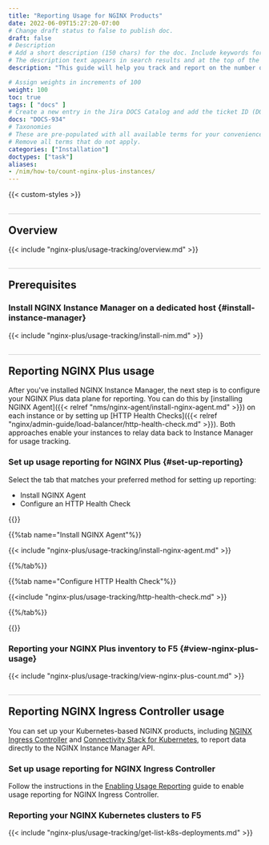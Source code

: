 ```yaml
---
title: "Reporting Usage for NGINX Products"
date: 2022-06-09T15:27:20-07:00
# Change draft status to false to publish doc.
draft: false
# Description
# Add a short description (150 chars) for the doc. Include keywords for SEO. 
# The description text appears in search results and at the top of the doc.
description: "This guide will help you track and report on the number of your NGINX Plus installations -- including for NGINX App Protect, NGINX Ingress Controller, and Kubernetes Connectivity Stack deployments. You may be required to report this information if you are enrolled in a commercial plan such as [F5's Flex Consumption Program](https://www.f5.com/products/get-f5/flex-consumption-program)."

# Assign weights in increments of 100
weight: 100
toc: true
tags: [ "docs" ]
# Create a new entry in the Jira DOCS Catalog and add the ticket ID (DOCS-<number>) below
docs: "DOCS-934"
# Taxonomies
# These are pre-populated with all available terms for your convenience.
# Remove all terms that do not apply.
categories: ["Installation"]
doctypes: ["task"]
aliases:
- /nim/how-to/count-nginx-plus-instances/
---
```


{{< custom-styles >}}

<style>
h2 {
  border-top: 1px solid #ccc;
  padding-top:20px;
}
</style>

## Overview

{{< include "nginx-plus/usage-tracking/overview.md" >}}

## Prerequisites

### Install NGINX Instance Manager on a dedicated host {#install-instance-manager}

{{< include "nginx-plus/usage-tracking/install-nim.md" >}}


## Reporting NGINX Plus usage

After you've installed NGINX Instance Manager, the next step is to configure your NGINX Plus data plane for reporting. You can do this by [installing NGINX Agent]({{< relref "nms/nginx-agent/install-nginx-agent.md" >}}) on each instance or by setting up [HTTP Health Checks]({{< relref "nginx/admin-guide/load-balancer/http-health-check.md" >}}). Both approaches enable your instances to relay data back to Instance Manager for usage tracking.

### Set up usage reporting for NGINX Plus {#set-up-reporting}

Select the tab that matches your preferred method for setting up reporting:

- Install NGINX Agent 
- Configure an HTTP Health Check

{{<tabs name="configure-reporting">}}

{{%tab name="Install NGINX Agent"%}}

{{< include "nginx-plus/usage-tracking/install-nginx-agent.md" >}}

{{%/tab%}}

{{%tab name="Configure HTTP Health Check"%}}

{{<include "nginx-plus/usage-tracking/http-health-check.md" >}}

{{%/tab%}}

{{</tabs>}}

### Reporting your NGINX Plus inventory to F5 {#view-nginx-plus-usage}

{{< include "nginx-plus/usage-tracking/view-nginx-plus-count.md" >}}

## Reporting NGINX Ingress Controller usage

You can set up your Kubernetes-based NGINX products, including [NGINX Ingress Controller](https://www.nginx.com/products/nginx-ingress-controller/) and [Connectivity Stack for Kubernetes](https://www.nginx.com/solutions/kubernetes/), to report data directly to the NGINX Instance Manager API.

### Set up usage reporting for NGINX Ingress Controller

Follow the instructions in the [Enabling Usage Reporting](https://docs.nginx.com/nginx-ingress-controller/usage-reporting/) guide to enable usage reporting for NGINX Ingress Controller.

### Reporting your NGINX Kubernetes clusters to F5

{{< include "nginx-plus/usage-tracking/get-list-k8s-deployments.md" >}}
